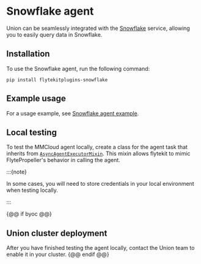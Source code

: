 # Snowflake agent

Union can be seamlessly integrated with the [Snowflake](https://www.snowflake.com) service,
allowing you to easily query data in Snowflake.

## Installation

To use the Snowflake agent, run the following command:

```
pip install flytekitplugins-snowflake
```

## Example usage

For a usage example, see [Snowflake agent example](./snowflake-agent-example).

## Local testing

To test the MMCloud agent locally, create a class for the agent task that inherits from [`AsyncAgentExecutorMixin`](https://github.com/flyteorg/flytekit/blob/master/flytekit/extend/backend/base_agent.py#L259). This mixin allows flytekit to mimic FlytePropeller's behavior in calling the agent.

:::{note}

In some cases, you will need to store credentials in your local environment when testing locally.

:::

{@@ if byoc @@}
## Union cluster deployment

After you have finished testing the agent locally, contact the Union team to enable it in your cluster.
{@@ endif @@}